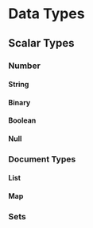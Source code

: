 # Data Types

## Scalar Types

### Number
#### String
#### Binary
#### Boolean
#### Null
### Document Types
#### List
#### Map
### Sets
<!--stackedit_data:
eyJoaXN0b3J5IjpbODg3NDc0NTEzXX0=
-->